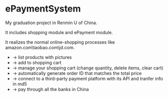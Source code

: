 ePaymentSystem
==============

My graduation project in Renmin U of China. 

It includes shopping module and ePayment module. 

It realizes the normal online-shopping processes like amazon.com\taobao.com\jd.com. 

-  -> list products with pictures 
-  -> add to shopping cart 
-  -> manage your shopping cart (change quantity, delete items, clear cart) 
-  -> automatically generate order ID that matches the total price 
-  -> connect to a third-party payment platform with its API and tranfer info in md5 
-  -> pay through all the banks in China

